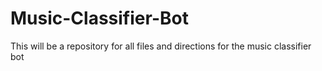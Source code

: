# Music-Classifier-Bot
This will be a repository for all files and directions for the music classifier bot
